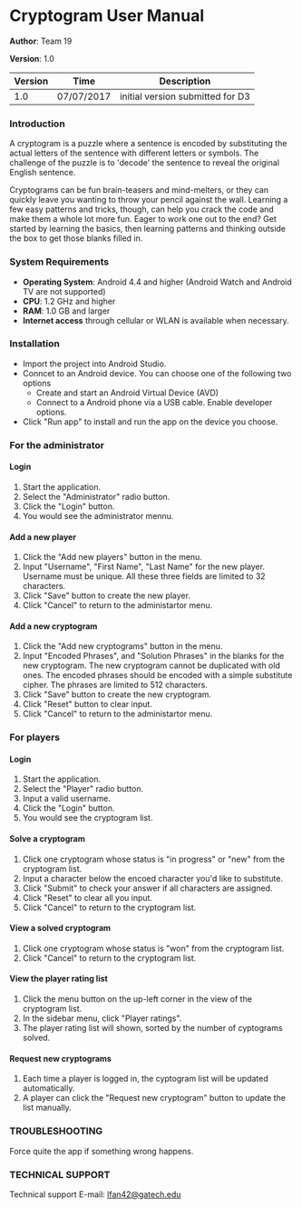 # Cryptogram User Manual

**Author**: Team 19

**Version**: 1.0

| Version | Time | Description |
| --------| -----| ------------|
| 1.0 | 07/07/2017 | initial version submitted for D3 |


### Introduction

A cryptogram is a puzzle where a sentence is encoded by substituting the actual letters of the sentence with different letters or symbols. The challenge of the puzzle is to 'decode' the sentence to reveal the original English sentence.

Cryptograms can be fun brain-teasers and mind-melters, or they can quickly leave you wanting to throw your pencil against the wall. Learning a few easy patterns and tricks, though, can help you crack the code and make them a whole lot more fun. Eager to work one out to the end? Get started by learning the basics, then learning patterns and thinking outside the box to get those blanks filled in.

### System Requirements

- **Operating System**: Android 4.4 and higher (Android Watch and Android TV are not supported)
- **CPU**: 1.2 GHz and higher
- **RAM**: 1.0 GB and larger
- **Internet access** through cellular or WLAN is available when necessary.

### Installation

- Import the project into Android Studio.
- Conncet to an Android device. You can choose one of the following two options
	- Create and start an Android Virtual Device (AVD)
	- Connect to a Android phone via a USB cable. Enable developer options.
- Click "Run app" to install and run the app on the device you choose.

### For the administrator

#### Login

1. Start the application.
2. Select the "Administrator" radio button.
3. Click the "Login" button.
4. You would see the administrator mennu.

#### Add a new player

1. Click the "Add new players" button in the menu.
2. Input "Username", "First Name", "Last Name" for the new player. Username must be unique. All these three fields are limited to 32 characters.
3. Click "Save" button to create the new player.
4. Click "Cancel" to return to the administartor menu.

#### Add a new cryptogram

1. Click the "Add new cryptograms" button in the menu.
2. Input "Encoded Phrases", and "Solution Phrases" in the blanks for the new cryptogram. The new cryptogram cannot be duplicated with old ones. The encoded phrases should be encoded with a simple substitute cipher. The phrases are limited to 512 characters.
3. Click "Save" button to create the new cryptogram.
4. Click "Reset" button to clear input.
5. Click "Cancel" to return to the administartor menu.

### For players

#### Login

1. Start the application.
2. Select the "Player" radio button.
3. Input a valid username.
4. Click the "Login" button.
5. You would see the cryptogram list.

#### Solve a cryptogram

1. Click one cryptogram whose status is "in progress" or "new" from the cryptogram list.
2. Input a character below the encoed character you'd like to substitute.
3. Click "Submit" to check your answer if all characters are assigned.
4. Click "Reset" to clear all you input.
5. Click "Cancel" to return to the cryptogram list.

#### View a solved cryptogram

1. Click one cryptogram whose status is "won" from the cryptogram list.
2. Click "Cancel" to return to the cryptogram list.

#### View the player rating list

1. Click the menu button on the up-left corner in the view of the cryptogram list.
2. In the sidebar menu, click "Player ratings".
3. The player rating list will shown, sorted by the number of cyptograms solved.

#### Request new cryptograms

1. Each time a player is logged in, the cyptogram list will be updated automatically.
2. A player can click the "Request new cryptogram" button to update the list manually.


### TROUBLESHOOTING

Force quite the app if something wrong happens.

### TECHNICAL SUPPORT

Technical support E-mail: lfan42@gatech.edu

